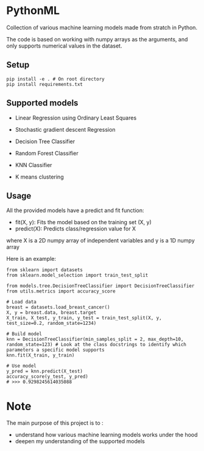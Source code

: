 # PythonML
Collection of various machine learning models made from stratch in Python. 

The code is based on working with numpy arrays as the arguments, and only supports numerical values in the dataset.

## Setup
```
pip install -e . # On root directory
pip install requirements.txt
```
## Supported models
- Linear Regression using Ordinary Least Squares
- Stochastic gradient descent Regression
- Decision Tree Classifier
- Random Forest Classifier
- KNN Classifier

- K means clustering

## Usage
All the provided models have a predict and fit function:
- fit(X, y): Fits the model based on the training set (X, y)
- predict(X): Predicts class/regression value for X
  
 where X is a 2D numpy array of independent variables and y is a 1D numpy array

Here is an example:
```
from sklearn import datasets
from sklearn.model_selection import train_test_split

from models.tree.DecisionTreeClassifier import DecisionTreeClassifier
from utils.metrics import accuracy_score

# Load data
breast = datasets.load_breast_cancer()
X, y = breast.data, breast.target
X_train, X_test, y_train, y_test = train_test_split(X, y, test_size=0.2, random_state=1234)

# Build model
knn = DecisionTreeClassifier(min_samples_split = 2, max_depth=10, random_state=123) # Look at the class docstrings to identify which parameters a specific model supports
knn.fit(X_train, y_train) 

# Use model
y_pred = knn.predict(X_test)
accuracy_score(y_test, y_pred)
# >>> 0.9298245614035088
```

# Note
The main purpose of this project is to :
- understand how various machine learning models works under the hood
- deepen my understanding of the supported models
